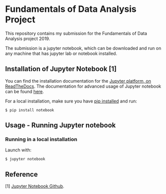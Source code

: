 # Fundamentals of Data Analysis Project


This repository contains my submission for the Fundamentals of Data Analysis project 2019.

The submission is a jupyter notebook, which can be downloaded and run on any machine that has jupyter lab or notebook installed.

## Installation of Jupyter Notebook [1]
You can find the installation documentation for the
[Jupyter platform, on ReadTheDocs](https://jupyter.readthedocs.io/en/latest/install.html).
The documentation for advanced usage of Jupyter notebook can be found
[here](https://jupyter-notebook.readthedocs.io/en/latest/).

For a local installation, make sure you have
[pip installed](https://pip.readthedocs.io/en/stable/installing/) and run:

    $ pip install notebook

## Usage - Running Jupyter notebook

### Running in a local installation

Launch with:

    $ jupyter notebook
    
## Reference 

[1] [Jupyter Notebook Github](https://github.com/jupyter/notebook/blob/master/README.md).

